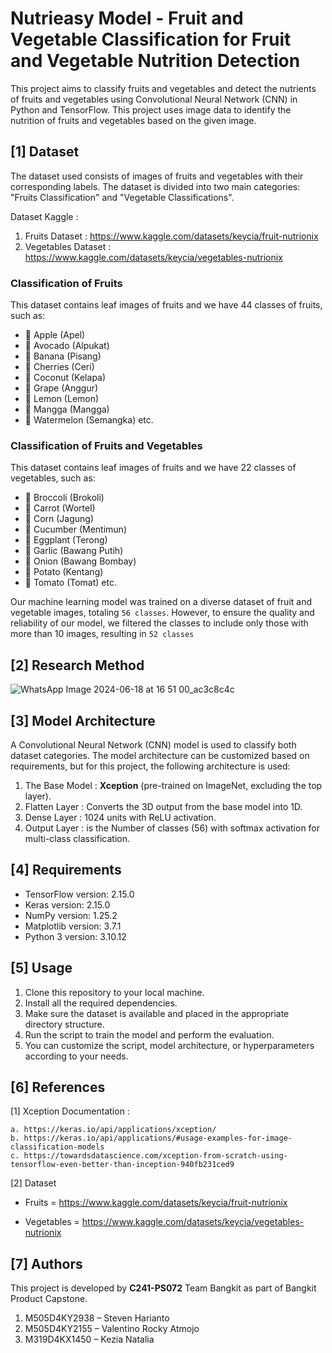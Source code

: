 # Nutrieasy Model - Fruit and Vegetable Classification for Fruit and Vegetable Nutrition Detection

This project aims to classify fruits and vegetables and detect the nutrients of fruits and vegetables using Convolutional Neural Network (CNN) in Python and TensorFlow. This project uses image data to identify the nutrition of fruits and vegetables based on the given image.

## [1] Dataset

The dataset used consists of images of fruits and vegetables with their corresponding labels. The dataset is divided into two main categories: "Fruits Classification" and "Vegetable Classifications".

Dataset Kaggle :
1. Fruits Dataset : https://www.kaggle.com/datasets/keycia/fruit-nutrionix
2. Vegetables Dataset : https://www.kaggle.com/datasets/keycia/vegetables-nutrionix

### Classification of Fruits 
This dataset contains leaf images of fruits and we have 44 classes of fruits, such as:
* 🍎 Apple (Apel)
* 🥑 Avocado (Alpukat)
* 🍌 Banana (Pisang)
* 🍒 Cherries (Ceri)
* 🥥 Coconut (Kelapa)
* 🍇 Grape (Anggur)
* 🍋 Lemon (Lemon)
* 🥭 Mangga (Mangga)
* 🍉 Watermelon (Semangka) etc.

### Classification of Fruits and Vegetables
This dataset contains leaf images of fruits and we have 22 classes of vegetables, such as:
* 🥦 Broccoli (Brokoli)
* 🥕 Carrot (Wortel)
* 🌽 Corn (Jagung)
* 🥒 Cucumber (Mentimun)
* 🍆 Eggplant (Terong)
* 🧄 Garlic (Bawang Putih)
* 🧅 Onion (Bawang Bombay)
* 🥔 Potato (Kentang)
* 🍅 Tomato (Tomat) etc.

Our machine learning model was trained on a diverse dataset of fruit and vegetable images, totaling `56 classes`. However, to ensure the quality and reliability of our model, we filtered the classes to include only those with more than 10 images, resulting in `52 classes`


## [2] Research Method
![WhatsApp Image 2024-06-18 at 16 51 00_ac3c8c4c](https://github.com/Nutrieasy-Bangkit-Capstone/Nutrieasy-Model/assets/127914968/de6cb308-c998-4e62-a700-f62e38794a01)

## [3] Model Architecture

A Convolutional Neural Network (CNN) model is used to classify both dataset categories. The model architecture can be customized based on requirements, but for this project, the following architecture is used:

1. The Base Model : **Xception** (pre-trained on ImageNet, excluding the top layer).
2. Flatten Layer : Converts the 3D output from the base model into 1D.
3. Dense Layer : 1024 units with ReLU activation.
4. Output Layer : is the Number of classes (56) with softmax activation for multi-class classification.

## [4] Requirements

* TensorFlow version: 2.15.0
* Keras version: 2.15.0
* NumPy version: 1.25.2
* Matplotlib version: 3.7.1
* Python 3 version: 3.10.12 

## [5] Usage

1. Clone this repository to your local machine.
2. Install all the required dependencies.
3. Make sure the dataset is available and placed in the appropriate directory structure.
4. Run the script to train the model and perform the evaluation.
5. You can customize the script, model architecture, or hyperparameters according to your needs.

## [6] References

[1] Xception Documentation : 

    a. https://keras.io/api/applications/xception/
    b. https://keras.io/api/applications/#usage-examples-for-image-classification-models
    c. https://towardsdatascience.com/xception-from-scratch-using-tensorflow-even-better-than-inception-940fb231ced9
    
[2] Dataset
  * Fruits =
    https://www.kaggle.com/datasets/keycia/fruit-nutrionix
    
  * Vegetables =
    https://www.kaggle.com/datasets/keycia/vegetables-nutrionix

## [7] Authors

This project is developed by **C241-PS072** Team Bangkit as part of Bangkit Product Capstone.
1. M505D4KY2938 – Steven Harianto
2. M505D4KY2155 – Valentino Rocky Atmojo
3. M319D4KX1450 – Kezia Natalia
